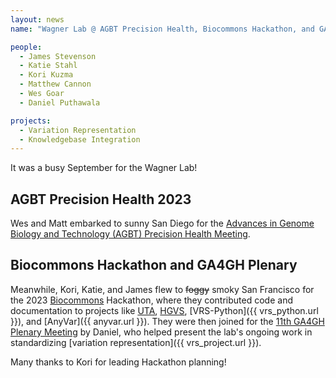 ```yaml
---
layout: news
name: "Wagner Lab @ AGBT Precision Health, Biocommons Hackathon, and GA4GH Plenary"

people:
  - James Stevenson
  - Katie Stahl
  - Kori Kuzma
  - Matthew Cannon
  - Wes Goar
  - Daniel Puthawala

projects:
  - Variation Representation
  - Knowledgebase Integration
---
```

It was a busy September for the Wagner Lab!

## AGBT Precision Health 2023

Wes and Matt embarked to sunny San Diego for the [Advances in Genome Biology and Technology (AGBT) Precision Health Meeting](https://www.agbt.org/events/precision-health/).

## Biocommons Hackathon and GA4GH Plenary

Meanwhile, Kori, Katie, and James flew to ~~foggy~~ smoky San Francisco for the 2023 [Biocommons](https://www.biocommons.org/) Hackathon, where they contributed code and documentation to projects like [UTA](https://github.com/biocommons/uta), [HGVS](https://github.com/biocommons/hgvs), [VRS-Python]({{ vrs_python.url }}), and [AnyVar]({{ anyvar.url }}). They were then joined for the [11th GA4GH Plenary Meeting](https://www.ga4gh.org/event/11th-plenary/) by Daniel, who helped present the lab's ongoing work in standardizing [variation representation]({{ vrs_project.url }}).

Many thanks to Kori for leading Hackathon planning!

